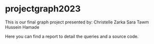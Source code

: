 # projectgraph2023
This is our final graph project presented by:
Christelle Zarka
Sara Tawm
Hussein Hamade

Here you can find a report to detail the queries and a source code.
